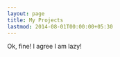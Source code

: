 ```yaml
---
layout: page
title: My Projects
lastmod: 2014-08-01T00:00:00+05:30
---
```


Ok, fine! I agree I am lazy!
